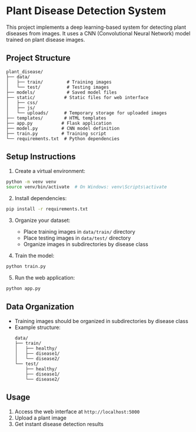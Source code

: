 # Plant Disease Detection System

This project implements a deep learning-based system for detecting plant diseases from images. It uses a CNN (Convolutional Neural Network) model trained on plant disease images.

## Project Structure
```
plant_disease/
├── data/
│   ├── train/         # Training images
│   └── test/          # Testing images
├── models/            # Saved model files
├── static/           # Static files for web interface
│   ├── css/
│   ├── js/
│   └── uploads/      # Temporary storage for uploaded images
├── templates/        # HTML templates
├── app.py           # Flask application
├── model.py         # CNN model definition
├── train.py         # Training script
└── requirements.txt  # Python dependencies
```

## Setup Instructions

1. Create a virtual environment:
```bash
python -m venv venv
source venv/bin/activate  # On Windows: venv\Scripts\activate
```

2. Install dependencies:
```bash
pip install -r requirements.txt
```

3. Organize your dataset:
   - Place training images in `data/train/` directory
   - Place testing images in `data/test/` directory
   - Organize images in subdirectories by disease class

4. Train the model:
```bash
python train.py
```

5. Run the web application:
```bash
python app.py
```

## Data Organization
- Training images should be organized in subdirectories by disease class
- Example structure:
  ```
  data/
  ├── train/
  │   ├── healthy/
  │   ├── disease1/
  │   └── disease2/
  └── test/
      ├── healthy/
      ├── disease1/
      └── disease2/
  ```

## Usage
1. Access the web interface at `http://localhost:5000`
2. Upload a plant image
3. Get instant disease detection results 